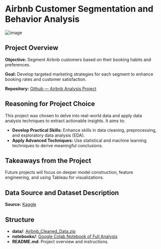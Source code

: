 # Airbnb Customer Segmentation and Behavior Analysis

![image](https://github.com/DeandraShae/Airbnb-Analysis-Project/assets/144077177/adf861b6-52ea-4aa1-8b6d-16ef6ecb37b8)


## Project Overview

**Objective:** Segment Airbnb customers based on their booking habits and preferences. 


**Goal:** Develop targeted marketing strategies for each segment to enhance booking rates and customer satisfaction.

**Repository:** [Github — Airbnb Analysis Project](http://github.com/DeandraShae/Airbnb-Analysis-Project)

## Reasoning for Project Choice

This project was chosen to delve into real-world data and apply data analysis techniques to extract actionable insights. It aims to:

- **Develop Practical Skills:** Enhance skills in data cleaning, preprocessing, and exploratory data analysis (EDA).
- **Apply Advanced Techniques:** Use statistical and machine learning techniques to derive meaningful conclusions.

## Takeaways from the Project

Future projects will focus on deeper model construction, feature engineering, and using Tableau for visualizations.

## Data Source and Dataset Description

**Source:** [Kaggle](https://www.kaggle.com/datasets/arianazmoudeh/airbnbopendata/data)

## Structure

- **data/**: [Airbnb_Cleaned_Data.zip](https://github.com/DeandraShae/Airbnb-Analysis-Project/blob/main/Airbnb_Cleaned_Data.zip)
- **notebooks/**: [Google Colab Notebook of Full Analysis](https://github.com/DeandraShae/Airbnb-Analysis-Project/blob/main/Airbnb_Project.ipynb)
- **README.md**: Project overview and instructions.
